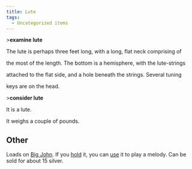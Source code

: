 ```yaml
---
title: Lute
tags:
  - Uncategorized items
---
```

\>**examine lute**

The lute is perhaps three feet long, with a long, flat neck comprising
of

the most of the length. The bottom is a hemisphere, with the
lute-strings

attached to the flat side, and a hole beneath the strings. Several
tuning

keys are on the head.

\>**consider lute**

It is a lute.

It weighs a couple of pounds.

## Other

Loads on [Big John](Big_John "wikilink"). If you [hold](hold "wikilink")
it, you can [use](use "wikilink") it to play a melody. Can be sold for
about 15 silver.
